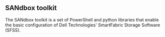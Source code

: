 ## SANdbox toolkit

The SANdbox toolkit is a set of PowerShell and python libraries that enable the basic configuration of Dell Technologies' SmartFabric Storage Software (SFSS). 
